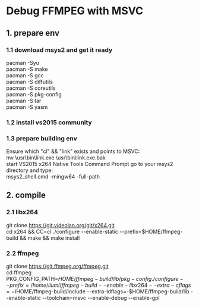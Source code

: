 # Debug FFMPEG with MSVC

## 1. prepare env
### 1.1 download msys2 and get it ready
pacman -Syu  
pacman -S make  
pacman -S gcc  
pacman -S diffutils  
pacman -S coreutils  
pacman -S pkg-config  
pacman -S tar  
pacman -S yasm  
### 1.2 install vs2015 community
### 1.3 prepare building env
Ensure which "cl" && "link" exists and points to MSVC:  
mv \usr\bin\link.exe \usr\bin\link.exe.bak  
start VS2015 x264 Native Tools Command Prompt go to your msys2 directory and type:  
msys2_shell.cmd -mingw64 -full-path  
## 2. compile
### 2.1 libx264
git clone https://git.videolan.org/git/x264.git  
cd x264 && CC=cl ./configure  --enable-static  --prefix=$HOME/ffmpeg-build && make && make install  
### 2.2 ffmpeg
git clone https://git.ffmpeg.org/ffmpeg.git  
cd ffmpeg  
PKG_CONFIG_PATH=$HOME/ffmpeg-build/lib/pkg-config ./configure --prefix=/home/liuml/ffmpeg-build --enable-libx264 --extra-cflags=-I$HOME/ffmpeg-build/include --extra-ldflags=-$HOME/ffmpeg-build/lib --enable-static --toolchain=msvc --enable-debug --enable-gpl


